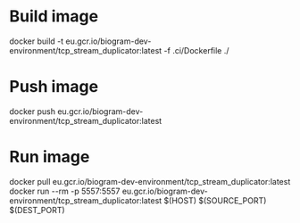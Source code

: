 # Build image

docker build -t eu.gcr.io/biogram-dev-environment/tcp_stream_duplicator:latest -f .ci/Dockerfile ./

# Push image

docker push eu.gcr.io/biogram-dev-environment/tcp_stream_duplicator:latest

# Run image

docker pull eu.gcr.io/biogram-dev-environment/tcp_stream_duplicator:latest
docker run --rm -p 5557:5557 eu.gcr.io/biogram-dev-environment/tcp_stream_duplicator:latest $(HOST) $(SOURCE_PORT) $(DEST_PORT)